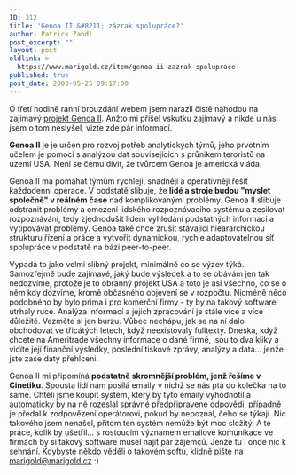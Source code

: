 ```yaml
---
ID: 312
title: 'Genoa II &#8211; zázrak spolupráce?'
author: Patrick Zandl
post_excerpt: ""
layout: post
oldlink: >
  https://www.marigold.cz/item/genoa-ii-zazrak-spoluprace
published: true
post_date: 2003-05-25 09:17:00
---
```

<p>
O třetí hodině ranní brouzdání webem jsem narazil čistě náhodou na zajímavý <A href="http://www.darpa.mil/iao/GenoaII.htm" target=_blank>projekt Genoa II</A>. Anžto mi přišel vskutku zajímavý a nikde u nás jsem o tom neslyšel, vizte zde pár informací. </p>

<p>
<STRONG>Genoa II</STRONG> je je určen pro rozvoj potřeb analytických týmů, jeho prvotním účelem je pomoci s analýzou dat souvisejících s průnikem teroristů na území USA. Není se čemu divit, že tvůrcem Genoa je americká vláda. </p>

<p>
Genoa II má pomáhat týmům rychleji, snadněji a operativněji řešit každodenní operace. V podstatě slibuje, že <STRONG>lidé a stroje budou "myslet společně" v reálném čase</STRONG> nad komplikovanými problémy. Genoa II slibuje odstranit problémy a omezení lidského rozpoznávacího systému a zesilovat rozpoznávání, tedy zjednodušit lidem vyhledání podstatných informací a vytipovávat problémy. Genoa také chce zrušit stávající hieararchickou strukturu řízení a práce a vytvořit dynamickou, rychle adaptovatelnou síť spolupráce v podstatě na bázi peer-to-peer.</p>

<p>
Vypadá to jako velmi slibný projekt, minimálně co se výzev týká. Samozřejmě bude zajímavé, jaký bude výsledek a to se obávám jen tak nedozvíme, protože je to obranný projekt USA a toto je asi všechno, co se o něm kdy dozvíme, kromě občasného objevení se v rozpočtu. Nicméně něco podobného by bylo prima i pro komerční firmy - ty by na takový software utrhaly ruce. Analýza informací a jejich zpracování je stále více a více důležité. Vezměte si jen burzu. Vůbec nechápu, jak se na ní dalo obchodovat ve třicátých letech, když neexistovaly fulltexty. Dneska, když chcete na Ameritrade všechny informace o dané firmě, jsou to dva kliky a vidíte její finanční výsledky, poslední tiskové zprávy, analýzy a data... jenže jste zase daty přehlceni. </p>

<p>
Genoa II mi připomíná <STRONG>podstatně skromnější problém, jenž řešíme v Cinetiku</STRONG>. Spousta lidí nám posílá emaily v nichž se nás ptá do kolečka na to samé. Chtěli jsme koupit systém, který by tyto emaily vyhodnotil a automaticky by na ně rozeslal správné předpřipravené odpovědi, případně je předal k zodpovězení operátorovi, pokud by nepoznal, čeho se týkají. Nic takového jsem nenašel, přitom ten systém nemůže být moc složitý. A té práce, kolik by ušetřil... s rostoucím významem emailové komunikace ve firmách by si takový software musel najít pár zájemců. Jenže tu i onde nic k sehnání. Kdybyste někdo věděli o takovém softu, klidně pište na <A href="mailto:marigold@marigold.cz">marigold@marigold.cz</A> :)</p>

